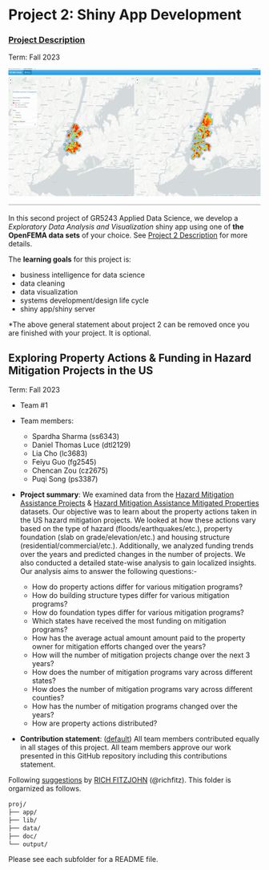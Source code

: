 # Project 2: Shiny App Development

### [Project Description](doc/project2_desc.md)

Term: Fall 2023

![screenshot](doc/figs/map.jpg)

In this second project of GR5243 Applied Data Science, we develop a *Exploratory Data Analysis and Visualization* shiny app using one of **the OpenFEMA data sets** of your choice. See [Project 2 Description](doc/project2_desc.md) for more details.  

The **learning goals** for this project is:

- business intelligence for data science
- data cleaning
- data visualization
- systems development/design life cycle
- shiny app/shiny server

*The above general statement about project 2 can be removed once you are finished with your project. It is optional.

##  Exploring Property Actions & Funding in Hazard Mitigation Projects in the US
Term: Fall 2023

+ Team #1
+ Team members:
	+ Spardha Sharma (ss6343)
	+ Daniel Thomas Luce (dtl2129)
	+ Lia Cho (lc3683)
	+ Feiyu Guo (fg2545)
	+ Chencan Zou (cz2675)
 	+ Puqi Song (ps3387)

+ **Project summary**: We examined data from the [Hazard Mitigation Assistance Projects](https://www.fema.gov/openfema-data-page/hazard-mitigation-assistance-projects-v3) & [Hazard Mitigation Assistance Mitigated Properties](https://www.fema.gov/openfema-data-page/hazard-mitigation-assistance-mitigated-properties-v3) datasets. Our objective was to learn about the property actions taken in the US hazard mitigation projects. We looked at how these actions vary based on the type of hazard (floods/earthquakes/etc.), property foundation (slab on grade/elevation/etc.) and housing structure (residential/commercial/etc.). Additionally, we analyzed funding trends over the years and predicted changes in the number of projects. We also conducted a detailed state-wise analysis to gain localized insights. Our analysis aims to answer the following questions:-

  +  How do property actions differ for various mitigation programs? 
  + How do building structure types differ for various mitigation programs?
  + How do foundation types differ for various mitigation programs?
  + Which states have received the most funding on mitigation programs?
  + How has the average actual amount amount paid to the property owner for mitigation efforts changed over the years?
  + How will the number of mitigation projects change over the next 3 years?
  + How does the number of mitigation programs vary across different states?
  + How does the number of mitigation programs vary across different counties?
  + How has the number of mitigation programs changed over the years?
  + How are property actions distributed?

+ **Contribution statement**: ([default](doc/a_note_on_contributions.md)) All team members contributed equally in all stages of this project. All team members approve our work presented in this GitHub repository including this contributions statement. 

Following [suggestions](http://nicercode.github.io/blog/2013-04-05-projects/) by [RICH FITZJOHN](http://nicercode.github.io/about/#Team) (@richfitz). This folder is orgarnized as follows.

```
proj/
├── app/
├── lib/
├── data/
├── doc/
└── output/
```

Please see each subfolder for a README file.


